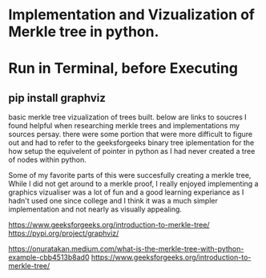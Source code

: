# Implementation and Vizualization of Merkle tree in python.
# Run in Terminal, before Executing 
## pip install graphviz
basic merkle tree
vizualization of trees built.
below are links to soucres I found helpful when researching merkle trees and implementations
my sources persay. there were some portion that were more difficult to figure out and had to refer to the geeksforgeeks binary tree iplementation for the how setup the equivelent of pointer in python as I had never created a tree of nodes within python.

Some of my favorite parts of this were succesfully creating a merkle tree, While I did not get around to a merkle proof, I really enjoyed implementing a graphics vizualiser was a lot of fun and a good learning experiance as I hadn't used one since college and I think it was a much simpler implementation and not nearly as visually appealing.

https://www.geeksforgeeks.org/introduction-to-merkle-tree/
https://pypi.org/project/graphviz/

https://onuratakan.medium.com/what-is-the-merkle-tree-with-python-example-cbb4513b8ad0
https://www.geeksforgeeks.org/introduction-to-merkle-tree/
